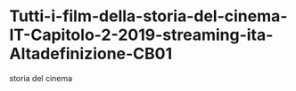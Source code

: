 # Tutti-i-film-della-storia-del-cinema-IT-Capitolo-2-2019-streaming-ita-Altadefinizione-CB01
storia del cinema
